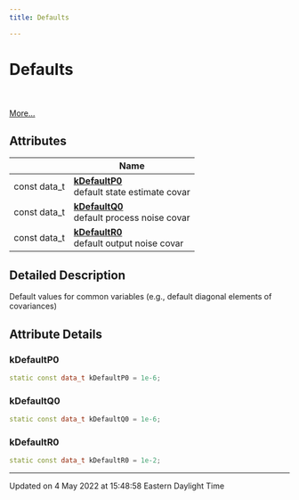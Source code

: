 ```yaml
---
title: Defaults

---
```


# Defaults

<br> <br>[More...](#detailed-description)
<br>


## Attributes

|                | Name           |
| -------------- | -------------- |
| const data_t | **[kDefaultP0](/lds-ctrl-est/docs/api/modules/group__defaults/#variable-kdefaultp0)** <br>default state estimate covar  |
| const data_t | **[kDefaultQ0](/lds-ctrl-est/docs/api/modules/group__defaults/#variable-kdefaultq0)** <br>default process noise covar  |
| const data_t | **[kDefaultR0](/lds-ctrl-est/docs/api/modules/group__defaults/#variable-kdefaultr0)** <br>default output noise covar  |

## Detailed Description



Default values for common variables (e.g., default diagonal elements of covariances) 



## Attribute Details

### kDefaultP0

```cpp
static const data_t kDefaultP0 = 1e-6;
```



### kDefaultQ0

```cpp
static const data_t kDefaultQ0 = 1e-6;
```



### kDefaultR0

```cpp
static const data_t kDefaultR0 = 1e-2;
```







-------------------------------

Updated on  4 May 2022 at 15:48:58 Eastern Daylight Time

